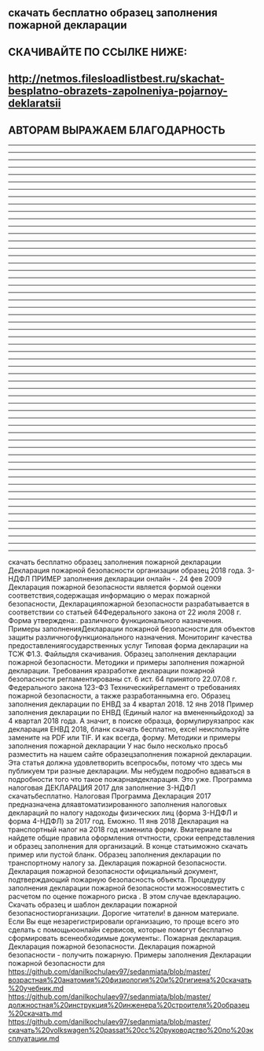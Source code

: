 скачать бесплатно образец заполнения пожарной декларации
--------------------------------------------------
СКАЧИВАЙТЕ ПО ССЫЛКЕ НИЖЕ:
--------------------------------------------------
http://netmos.filesloadlistbest.ru/skachat-besplatno-obrazets-zapolneniya-pojarnoy-deklaratsii
--------------------------------------------------
АВТОРАМ ВЫРАЖАЕМ БЛАГОДАРНОСТЬ
--------------------------------------------------
--------------------------------------------------
--------------------------------------------------
--------------------------------------------------
--------------------------------------------------
--------------------------------------------------
--------------------------------------------------
--------------------------------------------------
--------------------------------------------------
--------------------------------------------------
--------------------------------------------------
--------------------------------------------------
--------------------------------------------------
--------------------------------------------------
--------------------------------------------------
--------------------------------------------------
--------------------------------------------------
--------------------------------------------------
--------------------------------------------------
--------------------------------------------------
--------------------------------------------------
--------------------------------------------------
--------------------------------------------------
--------------------------------------------------
--------------------------------------------------
--------------------------------------------------
--------------------------------------------------
--------------------------------------------------
--------------------------------------------------
--------------------------------------------------
--------------------------------------------------
--------------------------------------------------
--------------------------------------------------
--------------------------------------------------
--------------------------------------------------
--------------------------------------------------
--------------------------------------------------
--------------------------------------------------
--------------------------------------------------
--------------------------------------------------
--------------------------------------------------
--------------------------------------------------
--------------------------------------------------
--------------------------------------------------
--------------------------------------------------
--------------------------------------------------
--------------------------------------------------
--------------------------------------------------
--------------------------------------------------
--------------------------------------------------
--------------------------------------------------
--------------------------------------------------
--------------------------------------------------
--------------------------------------------------
--------------------------------------------------
--------------------------------------------------
--------------------------------------------------
скачать бесплатно образец заполнения пожарной декларации Декларация пожарной безопасности организации образец 2018 года. 3-НДФЛ ПРИМЕР заполнения декларации онлайн -. 24 фев 2009  Декларация пожарной безопасности является формой оценки соответствия,содержащая информацию о мерах пожарной безопасности,  Декларацияпожарной безопасности разрабатывается в соответствии со статьей 64Федерального закона от 22 июля 2008 г.  Форма утверждена:. различного функционального назначения. Примеры заполненияДекларации пожарной безопасности для объектов защиты различногофункционального назначения. Мониторинг качества предоставлениягосударственных услуг  Типовая форма декларации на ТСЖ Ф1.3. Файлыдля скачивания. Образец заполнения декларации пожарной безопасности. Методики и примеры заполнения пожарной декларации. Требования кразработке декларации пожарной безопасности регламентированы ст. 6 ист. 64 принятого 22.07.08 г. Федерального закона  123-ФЗ Техническийрегламент о требованиях пожарной безопасности, а также разработаннымна его. Образец заполнения декларации по ЕНВД за 4 квартал 2018. 12 янв 2018  Пример заполнения декларации по ЕНВД (Единый налог на вмененныйдоход) за 4 квартал 2018 года.  А значит, в поиске образца, формулируязапрос как декларация ЕНВД 2018, бланк скачать бесплатно, excel неиспользуйте  замените на PDF или TIF. И как всегда, форму. Методики и примеры заполнения пожарной декларации
У нас было несколько просьб разместить на нашем сайте образецзаполнения пожарной декларации. Эта статья должна удовлетворить всепросьбы, потому что здесь мы публикуем три разные декларации. Мы небудем подробно вдаваться в подробности того что такое пожарнаядекларация. Это уже. Программа налоговая ДЕКЛАРАЦИЯ 2017 для заполнение 3-НДФЛ скачатьбесплатно. Налоговая Программа Декларация 2017  предназначена дляавтоматизированного заполнения налоговых деклараций по налогу надоходы физических лиц (форма 3-НДФЛ и форма 4-НДФЛ) за 2017 год. Еможно. 11 янв 2018  Декларация на транспортный налог на 2018 год изменила форму. Вматериале вы найдете общие правила оформления отчтности, сроки еепредставления и образец заполнения для организаций. В конце статьиможно скачать пример или пустой бланк. Образец заполнения декларации по транспортному налогу за. Декларация пожарной безопасности. Декларация пожарной безопасности официальный документ, подтверждающий пожарную безопасность объекта. Процедуру заполнения декларации пожарной безопасности можносовместить с расчетом по оценке пожарного риска . В этом случае вдекларацию. Скачать образец и шаблон декларации пожарной безопасностиорганизации. Дорогие читатели!  в данном материале. Если Вы еще незарегистрировали организацию, то проще всего это сделать с помощьюонлайн сервисов, которые помогут бесплатно сформировать всенеобходимые документы:. Пожарная декларация. Декларация пожарной безопасности. Декларация пожарной безопасности - получить пожарную. Примеры заполнения Декларации пожарной безопасности для
https://github.com/danilkochulaev97/sedanmiata/blob/master/возрастная%20анатомия%20физиология%20и%20гигиена%20скачать%20учебник.md
https://github.com/danilkochulaev97/sedanmiata/blob/master/должностная%20инструкция%20инженера%20строителя%20образец%20скачать.md
https://github.com/danilkochulaev97/sedanmiata/blob/master/скачать%20volkswagen%20passat%20cc%20руководство%20по%20эксплуатации.md